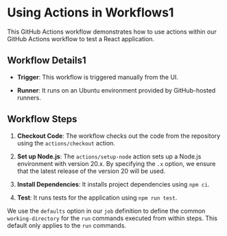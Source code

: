 # Using Actions in Workflows1

This GitHub Actions workflow demonstrates how to use actions within our GitHub Actions workflow to test a React application.

## Workflow Details1

- **Trigger**: This workflow is triggered manually from the UI.

- **Runner**: It runs on an Ubuntu environment provided by GitHub-hosted runners.

## Workflow Steps

1. **Checkout Code**: The workflow checks out the code from the repository using the `actions/checkout` action.

2. **Set up Node.js**: The `actions/setup-node` action sets up a Node.js environment with version 20.x. By specifying the `.x` option, we ensure that the latest release of the version 20 will be used.

3. **Install Dependencies**: It installs project dependencies using `npm ci`.

4. **Test**: It runs tests for the application using `npm run test`.

We use the `defaults` option in our `job` definition to define the common `working-directory` for the `run` commands executed from within steps. This default only applies to the `run` commands. 
